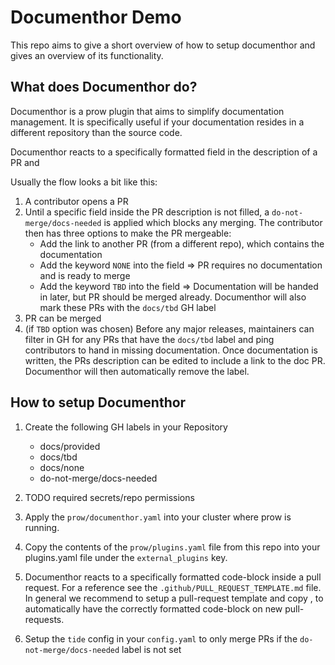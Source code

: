 # Documenthor Demo

This repo aims to give a short overview of how to setup documenthor and gives an overview of its functionality.

## What does Documenthor do?

Documenthor is a prow plugin that aims to simplify documentation management. It is specifically useful if your documentation resides in a different repository than the source code.

Documenthor reacts to a specifically formatted field in the description of a PR and 

Usually the flow looks a bit like this:

1. A contributor opens a PR
2. Until a specific field inside the PR description is not filled, a `do-not-merge/docs-needed` is applied which blocks any merging. The contributor then has three options to make the PR mergeable:
    * Add the link to another PR (from a different repo), which contains the documentation
    * Add the keyword `NONE` into the field => PR requires no documentation and is ready to merge
    * Add the keyword `TBD` into the field => Documentation will be handed in later, but PR should be merged already. Documenthor will also mark these PRs with the `docs/tbd` GH label
3. PR can be merged
4. (if `TBD` option was chosen) Before any major releases, maintainers can filter in GH for any PRs that have the `docs/tbd` label and ping contributors to hand in missing documentation. Once documentation is written, the PRs description can be edited to include a link to the doc PR. Documenthor will then automatically remove the label.

## How to setup Documenthor

1. Create the following GH labels in your Repository

    * docs/provided
    * docs/tbd
    * docs/none
    * do-not-merge/docs-needed

2. TODO required secrets/repo permissions

3. Apply the `prow/documenthor.yaml` into your cluster where prow is running.

4. Copy the contents of the `prow/plugins.yaml` file from this repo into your plugins.yaml file under the `external_plugins` key.

5. Documenthor reacts to a specifically formatted code-block inside a pull request. For a reference see the `.github/PULL_REQUEST_TEMPLATE.md` file. In general we recommend to setup a pull-request template and copy , to automatically have the correctly formatted code-block on new pull-requests.

6. Setup the `tide` config in your `config.yaml` to only merge PRs if the `do-not-merge/docs-needed` label is not set
